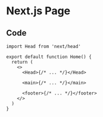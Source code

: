 # Next.js Page

## Code

```tsx
import Head from 'next/head'

export default function Home() {
  return (
    <>
      <Head>{/* ... */}</Head>

      <main>{/* ... */}</main>

      <footer>{/* ... */}</footer>
    </>
  )
}
```

